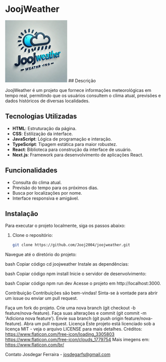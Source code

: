 # JoojWeather

<img src="public/images/LOGO.png" alt="Logo do JoojWeather" width="200" height="200" />
## Descrição

JoojWeather é um projeto que fornece informações meteorológicas em tempo real, permitindo que os usuários consultem o clima atual, previsões e dados históricos de diversas localidades.

## Tecnologias Utilizadas

- **HTML**: Estruturação da página.
- **CSS**: Estilização da interface.
- **JavaScript**: Lógica de programação e interação.
- **TypeScript**: Tipagem estática para maior robustez.
- **React**: Biblioteca para construção da interface de usuário.
- **Next.js**: Framework para desenvolvimento de aplicações React.

## Funcionalidades

- Consulta do clima atual.
- Previsão do tempo para os próximos dias.
- Busca por localizações por nome.
- Interface responsiva e amigável.

## Instalação

Para executar o projeto localmente, siga os passos abaixo:

1. Clone o repositório:

   ```bash
   git clone https://github.com/Jooj2004/joojweather.git
Navegue até o diretório do projeto:

bash
Copiar código
cd joojweather
Instale as dependências:

bash
Copiar código
npm install
Inicie o servidor de desenvolvimento:

bash
Copiar código
npm run dev
Acesse o projeto em http://localhost:3000.

Contribuição
Contribuições são bem-vindas! Sinta-se à vontade para abrir um issue ou enviar um pull request.

Faça um fork do projeto.
Crie uma nova branch (git checkout -b feature/nova-feature).
Faça suas alterações e commit (git commit -m 'Adiciona nova feature').
Envie sua branch (git push origin feature/nova-feature).
Abra um pull request.
Licença
Este projeto está licenciado sob a licença MIT - veja o arquivo LICENSE para mais detalhes.
Créditos: 
   https://www.flaticon.com/free-icon/loading_3305803
   https://www.flaticon.com/free-icon/clouds_1779754
   Mais imegens em: https://www.flaticon.com/br/

Contato
Josdegar Ferraira - josdegarfs@gmail.com
